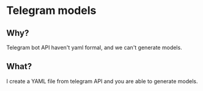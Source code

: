 # Telegram models
## Why?
Telegram bot API haven't yaml formal, and we can't generate models.
## What?
I create a YAML file from telegram API and you are able to generate models.